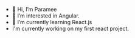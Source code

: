 - 👋 Hi, I’m Paramee
- 👀 I’m interested in Angular.
- 🌱 I’m currently learning React.js
- I'm currently working on my first react project.

<!---
Paramee28/Paramee28 is a ✨ special ✨ repository because its `README.md` (this file) appears on your GitHub profile.
You can click the Preview link to take a look at your changes.
--->
